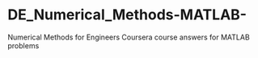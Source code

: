 # DE_Numerical_Methods-MATLAB-
Numerical Methods for Engineers Coursera course answers for MATLAB problems 
